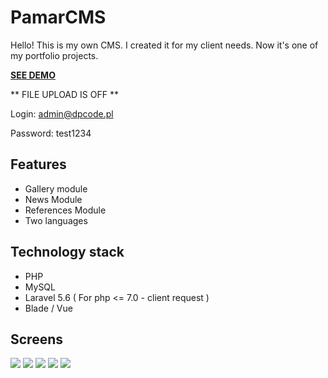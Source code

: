 # PamarCMS

Hello! This is my own CMS. I created it for my client needs. Now it's one of my portfolio projects. 

[**SEE DEMO**](https://dpcode.pl/projects/pamar-cms/)

** FILE UPLOAD IS OFF **

Login: admin@dpcode.pl

Password: test1234

## Features

- Gallery module
- News Module
- References Module
- Two languages

## Technology stack

- PHP
- MySQL
- Laravel 5.6 ( For php <= 7.0 - client request )
- Blade / Vue

## Screens
![](https://dpcode.pl/screenshots/pamar-cms/screen1.jpg)
![](https://dpcode.pl/screenshots/pamar-cms/screen2.jpg)
![](https://dpcode.pl/screenshots/pamar-cms/screen3.jpg)
![](https://dpcode.pl/screenshots/pamar-cms/screen4.jpg)
![](https://dpcode.pl/screenshots/pamar-cms/screen5.jpg)
